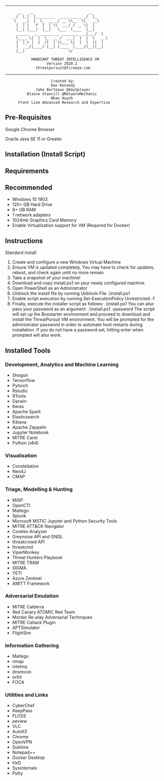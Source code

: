 _______________________________________________________________________

          __   __                         __      
        _/  |_|  |_________  ____ _____ _/  |_    
        \   __|  |  \_  __ _/ __ \\__  \\   __\   
         |  | |   Y  |  | \\  ___/ / __ \|  |     
         |__| |___|  |__|   \___  (____  |__|     
         ______  __ _________ ________ __|___/  |
         \____ \|  |  \_  __ /  ___|  |  |  \   __\
         |  |_> |  |  /|  | \\___ \|  |  |  ||  |
         |   __/|____/ |__| /____  |____/|__||__|
         |__|                    \/

                MANDIANT THREAT INTELLIGENCE VM
                       Version 2020.1
                  threatpursuit@fireeye.com
_______________________________________________________________________

                         Created by:
                         Dan Kennedy
                  Jake Barteaux @day1player
              Blaine Stancill @MalwareMechanic
                         Nhan Huynh
          Front Line Advanced Research and Expertise

Pre-Requisites
-----------

Google Chrome Browser

Oracle Java SE 11 or Greater

Installation (Install Script)
--------------

Requirements
-----------


Recommended
-----------

* Windows 10 1903
* 120+ GB Hard Drive
* 8+ GB RAM
* 1 network adapters
* 1024mb Graphics Card Memory
* Enable Virtualization support for VM (Required for Docker)

Instructions
-----------

Standard install

1. Create and configure a new Windows Virtual Machine
2. Ensure VM is updated completely. You may have to check for updates, reboot, and check again until no more remain
3. Take a snapshot of your machine!
4. Download and copy install.ps1 on your newly configured machine.
5. Open PowerShell as an Administrator
6. Unblock the install file by running Unblock-File .\install.ps1
7. Enable script execution by running Set-ExecutionPolicy Unrestricted -f
8. Finally, execute the installer script as follows:
.\install.ps1
You can also pass your password as an argument: .\install.ps1 -password <password>
The script will set up the Boxstarter environment and proceed to download and install the ThreatPursuit VM environment. You will be prompted for the administrator password in order to automate host restarts during installation. If you do not have a password set, hitting enter when prompted will also work.


Installed Tools
-----------

### Development, Analytics and Machine Learning
- Shogun
- Tensorflow
- Pytorch 
- Rstudio
- RTools
- Darwin
- Keras
- Apache Spark
- Elasticsearch
- Kibana
- Apache Zeppelin
- Jupyter Notebook
- MITRE Caret
- Python (x64)

### Visualisation

- Constellation
- Neo4J
- CMAP 
 
### Triage, Modelling & Hunting

- MISP
- OpenCTI
- Maltego
- Splunk 
- Microsoft MSTIC Jupyter and Python Security Tools 
- MITRE ATT&CK Navigator
- Coretex Analyzer
- Greynoise API and GNQL 
- threatcrowd API
- threatcmd
- ViperMonkey
- Threat Hunters Playbook
- MITRE TRAM
- SIGMA
- YETI
- Azure Zentinel 
- AMITT Framework

### Adversarial Emulation

- MITRE Calderra
- Red Canary ATOMIC Red Team
- Mordor Re-play Adversarial Techniques
- MITRE Caltack Plugin
- APTSimulator
- FlightSim


### Information Gathering

- Maltego
- nmap
- intelmq 
- dnsrecon
- orbit
- FOCA

### Utilities and Links

- CyberChef
- KeepPass
- FLOSS
- peview
- VLC
- AutoIt3
- Chrome
- OpenVPN
- Sublime
- Notepad++
- Docker Desktop
- HxD
- Sysinternals
- Putty
